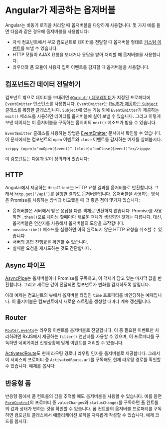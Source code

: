 <!--
# Observables in Angular
-->
# Angular가 제공하는 옵저버블

<!--
Angular makes use of observables as an interface to handle a variety of common asynchronous operations. For example:
-->
Angular는 비동기 로직을 처리할 때 옵저버블을 다양하게 사용합니다. 몇 가지 예를 들면 다음과 같은 경우에 옵저버블을 사용합니다:

<!--
* You can define [custom events](guide/template-syntax#custom-events-with-eventemitter) that send observable output data from a child to a parent component.
* The HTTP module uses observables to handle AJAX requests and responses.
* The Router and Forms modules use observables to listen for and respond to user-input events.
-->
* 자식 컴포넌트에서 부모 컴포넌트로 데이터를 전달할 때 옵저버블 형태로 [커스텀 이벤트](guide/template-syntax#custom-events-with-eventemitter)를 보낼 수 있습니다.
* HTTP 모듈이 AJAX 요청을 보내거나 응답을 받아 처리할 때 옵저버블을 사용합니다.
* 라우터와 폼 모듈이 사용자 입력 이벤트를 감지할 때 옵저버블을 사용합니다. 

<!--
## Transmitting data between components
-->
## 컴포넌트간 데이터 전달하기

<!--
Angular provides an `EventEmitter` class that is used when publishing values from a component through the [`@Output()` decorator](guide/template-syntax#how-to-use-output).
`EventEmitter` extends [RxJS `Subject`](https://rxjs.dev/api/index/class/Subject), adding an `emit()` method so it can send arbitrary values.
When you call `emit()`, it passes the emitted value to the `next()` method of any subscribed observer.

A good example of usage can be found in the [EventEmitter](https://angular.io/api/core/EventEmitter) documentation. Here is the example component that listens for open and close events:
-->
컴포넌트 밖으로 데이터를 보내려면 [`@Output()` 데코레이터](guide/template-syntax#how-to-use-output)가 지정된 프로퍼티에 `EventEmitter` 인스턴스를 사용합니다.
`EventEmitter`는 [RxJS가 제공하는 `Subject`](https://rxjs.dev/api/index/class/Subject) 클래스를 확장한 클래스입니다.
`Subject`에 있는 기능 외에 `EventEmitter`가 제공하는 `emit()` 메소드를 사용하면 데이터를 옵저버블에 실어 보낼 수 있습니다.
그리고 이렇게 보낸 데이터는 이 옵저버블을 구독하는 옵저버의 `next()` 메소드가 받을 수 있습니다.

`EventEmitter` 클래스를 사용하는 방법은 [EventEmitter](https://angular.io/api/core/EventEmitter) 문서에서 확인할 수 있습니다. 이 문서에서는 컴포넌트의 `open` 이벤트와 `close` 이벤트를 감지하는 예제를 살펴봅시다.

`<zippy (open)="onOpen($event)" (close)="onClose($event)"></zippy>`

<!--
Here is the component definition:
-->
이 컴포넌트는 다음과 같이 정의되어 있습니다:

<code-example path="observables-in-angular/src/main.ts" header="EventEmitter" region="eventemitter"></code-example>

## HTTP

<!--
Angular’s `HttpClient` returns observables from HTTP method calls. For instance, `http.get(‘/api’)` returns an observable. This provides several advantages over promise-based HTTP APIs:
-->
Angular에서 제공하는 `HttpClient`는 HTTP 요청 결과를 옵저버블로 반환합니다. 그래서 `http.get(‘/api’)`를 실행한 결과도 옵저버블입니다. 옵저버블을 사용하는 방식은 Promise를 사용하는 방식과 비교했을 때 더 좋은 점이 몇가지 있습니다:

<!--
* Observables do not mutate the server response (as can occur through chained `.then()` calls on promises). Instead, you can use a series of operators to transform values as needed.
* HTTP requests are cancellable through the `unsubscribe()` method.
* Requests can be configured to get progress event updates.
* Failed requests can be retried easily.
-->
* 옵저버블은 서버에서 받은 응답을 다른 객체로 변환하지 않습니다. Promise를 사용하면 `.then()`으로 체이닝 할때마다 새로운 객체가 생성되던 것과는 다릅니다. 대신, 옵저버블은 연산자를 사용해서 옵저버블의 모양을 조작합니다.
* `unsubscribe()` 메소드를 실행하면 아직 완료되지 않은 HTTP 요청을 취소할 수 있습니다.
* 서버의 응답 진행률을 확인할 수 있습니다.
* 실패한 요청을 재시도하는 것도 간단합니다.

<!--
## Async pipe
-->
## Async 파이프

<!--
The [AsyncPipe](https://angular.io/api/common/AsyncPipe) subscribes to an observable or promise and returns the latest value it has emitted. When a new value is emitted, the pipe marks the component to be checked for changes.
-->
[AsyncPipe](https://angular.io/api/common/AsyncPipe)는 옵저버블이나 Promise를 구독하고, 이 객체가 담고 있는 마지막 값을 반환합니다. 그리고 새로운 값이 전달되면 컴포넌트가 변화를 감지하도록 알립니다.

<!--
The following example binds the `time` observable to the component's view. The observable continuously updates the view with the current time.
-->
아래 예제는 컴포넌트의 뷰에서 옵저버블 타입인 `time` 프로퍼티를 바인딩하는 예제입니다. 이 옵저버블은 컴포넌트에서 새로운 스트림을 생성할 때마다 계속 갱신됩니다.

<!--
<code-example path="observables-in-angular/src/main.ts" header="Using async pipe" region="pipe"></code-example>
-->
<code-example path="observables-in-angular/src/main.ts" header="Async 파이프 사용하기" region="pipe"></code-example>

## Router

<!--
[`Router.events`](https://angular.io/api/router/Router#events) provides events as observables. You can use the `filter()` operator from RxJS to look for events of interest, and subscribe to them in order to make decisions based on the sequence of events in the navigation process. Here's an example:
-->
[`Router.events`](https://angular.io/api/router/Router#events)는 라우팅 이벤트를 옵저버블로 전달합니다. 이 중 필요한 이벤트만 처리하려면 RxJS에서 제공하는 `filter()` 연산자를 사용할 수 있으며, 이 프로퍼티를 구독하면 네비게이션 진행상황에 맞게 이벤트를 처리할 수 있습니다.

<!--
<code-example path="observables-in-angular/src/main.ts" header="Router events" region="router"></code-example>
-->
<code-example path="observables-in-angular/src/main.ts" header="라우터 이벤트" region="router"></code-example>

<!--
The [ActivatedRoute](https://angular.io/api/router/ActivatedRoute) is an injected router service that makes use of observables to get information about a route path and parameters. For example, `ActivatedRoute.url` contains an observable that reports the route path or paths. Here's an example:
-->
[ActivatedRoute](https://angular.io/api/router/ActivatedRoute)도 현재 라우팅 경로나 라우팅 인자를 옵저버블로 제공합니다. 그래서 이 서비스의 프로퍼티 중 `ActivatedRoute.url`를 구독해도 현재 라우팅 경로를 확인할 수 있습니다.  예제를 봅시다:

<code-example path="observables-in-angular/src/main.ts" header="ActivatedRoute" region="activated_route"></code-example>

<!--
## Reactive forms
-->
## 반응형 폼

<!--
Reactive forms have properties that use observables to monitor form control values. The [`FormControl`](https://angular.io/api/forms/FormControl) properties `valueChanges` and `statusChanges` contain observables that raise change events. Subscribing to an observable form-control property is a way of triggering application logic within the component class. For example:
-->
반응형 폼에서 폼 컨트롤의 값을 추적할 때도 옵저버블을 사용할 수 있습니다. 예를 들면 [`FormControl`](https://angular.io/api/forms/FormControl)의 프로퍼티 중 `valueChanges`와 `statusChanges`를 구독하면 폼 컨트롤의 값과 상태가 변하는 것을 확인할 수 있습니다. 폼 컨트롤의 옵저버블 프로퍼티를 구독하면 컴포넌트 클래스에서 애플리케이션 로직을 자유롭게 작성할 수 있습니다.
예제 코드를 봅시다:

<!--
<code-example path="observables-in-angular/src/main.ts" header="Reactive forms" region="forms"></code-example>
-->
<code-example path="observables-in-angular/src/main.ts" header="반응형 폼" region="forms"></code-example>
